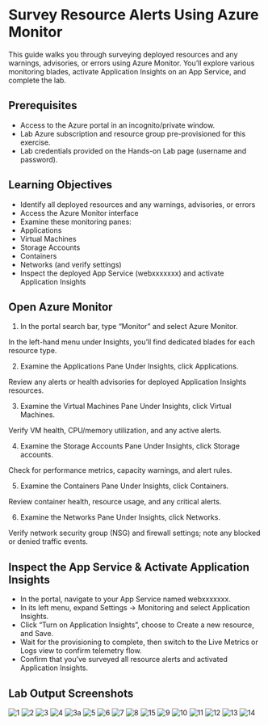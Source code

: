 # Survey Resource Alerts Using Azure Monitor

This guide walks you through surveying deployed resources and any warnings, advisories, or errors using Azure Monitor. 
You’ll explore various monitoring blades, activate Application Insights on an App Service, and complete the lab.

## Prerequisites

- Access to the Azure portal in an incognito/private window.
- Lab Azure subscription and resource group pre-provisioned for this exercise.
- Lab credentials provided on the Hands-on Lab page (username and password).

## Learning Objectives

- Identify all deployed resources and any warnings, advisories, or errors
- Access the Azure Monitor interface
- Examine these monitoring panes:
- Applications
- Virtual Machines
- Storage Accounts
- Containers
- Networks (and verify settings)
- Inspect the deployed App Service (webxxxxxxx) and activate Application Insights

## Open Azure Monitor

1. In the portal search bar, type “Monitor” and select Azure Monitor.

In the left-hand menu under Insights, you’ll find dedicated blades for each resource type.

2. Examine the Applications Pane
Under Insights, click Applications.

Review any alerts or health advisories for deployed Application Insights resources.

3. Examine the Virtual Machines Pane
Under Insights, click Virtual Machines.

Verify VM health, CPU/memory utilization, and any active alerts.

4. Examine the Storage Accounts Pane
Under Insights, click Storage accounts.

Check for performance metrics, capacity warnings, and alert rules.

5. Examine the Containers Pane
Under Insights, click Containers.

Review container health, resource usage, and any critical alerts.

6. Examine the Networks Pane
Under Insights, click Networks.

Verify network security group (NSG) and firewall settings; note any blocked or denied traffic events.

## Inspect the App Service & Activate Application Insights

- In the portal, navigate to your App Service named webxxxxxxx.
- In its left menu, expand Settings → Monitoring and select Application Insights.
- Click “Turn on Application Insights”, choose to Create a new resource, and Save.
- Wait for the provisioning to complete, then switch to the Live Metrics or Logs view to confirm telemetry flow.
- Confirm that you’ve surveyed all resource alerts and activated Application Insights.


## Lab Output Screenshots

![1](https://github.com/user-attachments/assets/5b08cebd-e0c7-4217-88c6-dfffbd4acc94)
![2](https://github.com/user-attachments/assets/62b201b1-4ad1-4c98-b3cc-9a1cedf3c9a6)
![3](https://github.com/user-attachments/assets/5a5e2a97-db63-4fac-9a0e-a1fd2ea65e77)
![4](https://github.com/user-attachments/assets/3bd8cef0-ad11-4169-9fa9-f1b4b31dfc60)
![3a](https://github.com/user-attachments/assets/b11dbb84-4018-4e96-9801-7f9dec84c326)
![5](https://github.com/user-attachments/assets/a06632ff-d56f-475e-ba05-683f63af2ab1)
![6](https://github.com/user-attachments/assets/318db174-cd97-4577-a656-04fd8ee20e2c)
![7](https://github.com/user-attachments/assets/bc0ed7ca-7ea6-4b7b-9fb3-f0890357f089)
![8](https://github.com/user-attachments/assets/62323279-5de0-4b00-9eba-ba527a97d0b7)
![15](https://github.com/user-attachments/assets/cfc375ca-b0c1-42a0-8d79-3f576bb41ed5)
![9](https://github.com/user-attachments/assets/157f1c26-bfcc-478d-b7df-12b780eab5c5)
![10](https://github.com/user-attachments/assets/0f2dd63e-0bef-4bf2-aa7d-c81f5b421d9e)
![11](https://github.com/user-attachments/assets/e11eec5c-9bae-4328-8c2b-5d8e767eed91)
![12](https://github.com/user-attachments/assets/9c7a397f-5523-4da8-a1f3-5ad74fda0fbf)
![13](https://github.com/user-attachments/assets/02db95a9-249d-41fc-b584-f759a987bd96)
![14](https://github.com/user-attachments/assets/16d06701-4be9-4e28-a8bc-232e391a06f2)
